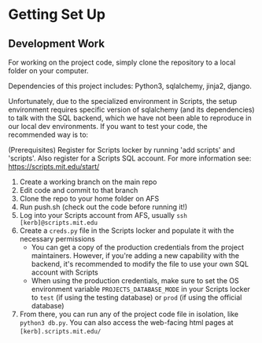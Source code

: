 # Getting Set Up

## Development Work

For working on the project code, simply clone the repository to a local folder on your computer. 

Dependencies of this project includes: Python3, sqlalchemy, jinja2, django.

Unfortunately, due to the specialized environment in Scripts, the setup environment requires specific version of sqlalchemy (and its dependencies) to talk with the SQL backend, which we have not been able to reproduce in our local dev environments. If you want to test your code, the recommended way is to:

(Prerequisites) Register for Scripts locker by running 'add scripts' and 'scripts'. Also register for a Scripts SQL account. For more information see: <https://scripts.mit.edu/start/>

1. Create a working branch on the main repo
2. Edit code and commit to that branch
3. Clone the repo to your home folder on AFS
4. Run push.sh (check out the code before running it!)
5. Log into your Scripts account from AFS, usually `ssh [kerb]@scripts.mit.edu`
6. Create a `creds.py` file in the Scripts locker and populate it with the necessary permissions
    * You can get a copy of the production credentials from the project maintainers. However, if you're adding a new capability with the backend, it's recommended to modify the file to use your own SQL account with Scripts
    * When using the production credentials, make sure to set the OS environment variable `PROJECTS_DATABASE_MODE` in your Scripts locker to `test` (if using the testing database) or `prod` (if using the official database)
7. From there, you can run any of the project code file in isolation, like `python3 db.py`. You can also access the web-facing html pages at `[kerb].scripts.mit.edu/`